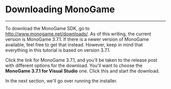 # Downloading MonoGame
---
To download the MonoGame SDK, go to http://www.monogame.net/downloads/.  As of this writing, the current version is MonoGame 3.7.1.  If there is a newer version of MonoGame available, feel free to get that instead. However, keep in mind that everything in this tutorial is based on version 3.7.1.

Click the link for MonoGame 3.7.1, and you'll be taken to the release post with different options for the download.  You'll want to choose the **MonoGame 3.7.1 for Visual Studio** one.  Click this and start the download.

In the next section, we'll go over running the installer.